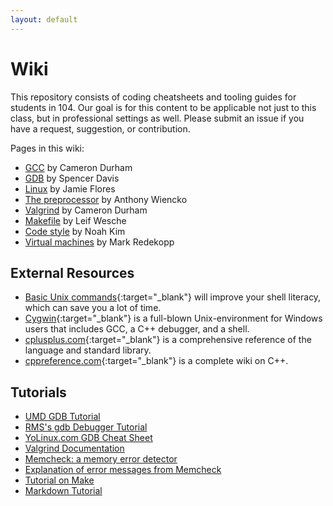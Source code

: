 ```yaml
---
layout: default
---
```


# Wiki

This repository consists of coding cheatsheets and tooling guides for students in 104.
Our goal is for this content to be applicable not just to this class, but in professional settings as well.
Please submit an issue if you have a request, suggestion, or contribution.

Pages in this wiki:

- [GCC](./gcc) by Cameron Durham
- [GDB](./gdb) by Spencer Davis
- [Linux](./linux) by Jamie Flores
- [The preprocessor](./preprocessor) by Anthony Wiencko
- [Valgrind](./valgrind) by Cameron Durham
- [Makefile](./makefile) by Leif Wesche 
- [Code style](./style) by Noah Kim
- [Virtual machines](./vm) by Mark Redekopp

## External Resources

- [Basic Unix commands](http://www.nbcs.rutgers.edu/%7Eedseries/UNIXcmds.html){:target="_blank"} will improve your shell literacy, which can save you a lot of time.
- [Cygwin](http://www.cygwin.com/){:target="_blank"} is a full-blown Unix-environment for Windows users that includes GCC, a C++ debugger, and a shell.
- [cplusplus.com](http://www.cplusplus.com/reference/){:target="_blank"} is a comprehensive reference of the language and standard library. 
- [cppreference.com](http://www.cppreference.com/wiki/){:target="_blank"} is a complete wiki on C++.

## Tutorials

- [UMD GDB Tutorial](http://www.cs.umd.edu/%7Esrhuang/teaching/cmsc212/gdb-tutorial-handout.pdf)
- [RMS's gdb Debugger Tutorial](http://www.unknownroad.com/rtfm/gdbtut/gdbtoc.html)
- [YoLinux.com GDB Cheat Sheet](http://www.yolinux.com/TUTORIALS/GDB-Commands.html)
- [Valgrind Documentation](http://valgrind.org/docs/)
- [Memcheck: a memory error detector](http://valgrind.org/docs/manual/mc-manual.html)
- [Explanation of error messages from Memcheck](http://cs.ecs.baylor.edu/%7Edonahoo/tools/valgrind/messages.html)
- [Tutorial on Make](http://mrbook.org/tutorials/make/)
- [Markdown Tutorial](https://www.markdowntutorial.com/)
